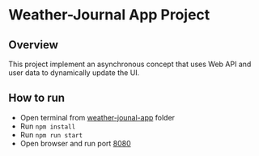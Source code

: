 # Weather-Journal App Project

## Overview
This project implement an asynchronous concept that uses Web API and user data to dynamically update the UI. 

## How to run
* Open terminal from [weather-jounal-app](./) folder
* Run `npm install`
* Run `npm run start`
* Open browser and run port [8080](http://localhost:8080)